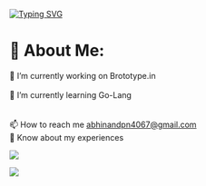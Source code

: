 [![Typing SVG](https://readme-typing-svg.demolab.com?font=Fira+Code&pause=1000&width=435&lines=ABHINAND+P+N;Backend+devloper+Go-Lang;Passionate+In+DevOps;Also+Learn+REACT)](https://git.io/typing-svg)
# 💫 About Me:
🔭 I’m currently working on Brototype.in
<br><br>🌱 I’m currently learning Go-Lang<br><br>
<br>📫 How to reach me abhinandpn4067@gmail.com<br>
📄 Know about my experiences 

[![](https://visitcount.itsvg.in/api?id=abhinandpn&icon=0&color=8)](https://visitcount.itsvg.in)

![](https://quotes-github-readme.vercel.app/api?type=horizontal&theme=radical)



